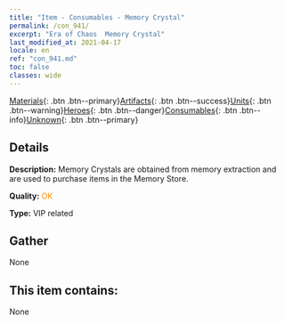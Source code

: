 ```yaml
---
title: "Item - Consumables - Memory Crystal"
permalink: /con_941/
excerpt: "Era of Chaos  Memory Crystal"
last_modified_at: 2021-04-17
locale: en
ref: "con_941.md"
toc: false
classes: wide
---
```

 [Materials](/Items/){: .btn .btn--primary}[Artifacts](/Items/Artifacts/){: .btn .btn--success}[Units](/Items/Units/){: .btn .btn--warning}[Heroes](/Items/Heroes/){: .btn .btn--danger}[Consumables](/Items/Consumables/){: .btn .btn--info}[Unknown](/Items/Unknown/){: .btn .btn--primary}

## Details
 **Description:** Memory Crystals are obtained from memory extraction and are used to purchase items in the Memory Store.

 **Quality:** <span style="color: #FF8C00">OK</span>

 **Type:** VIP related

## Gather

  None

## This item contains:

  None

